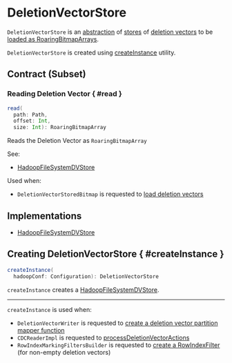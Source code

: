 # DeletionVectorStore

`DeletionVectorStore` is an [abstraction](#contract) of [stores](#implementations) of [deletion vectors](index.md) to be [loaded as RoaringBitmapArrays](#read).

`DeletionVectorStore` is created using [createInstance](#createInstance) utility.

## Contract (Subset)

### Reading Deletion Vector { #read }

```scala
read(
  path: Path,
  offset: Int,
  size: Int): RoaringBitmapArray
```

Reads the Deletion Vector as `RoaringBitmapArray`

See:

* [HadoopFileSystemDVStore](HadoopFileSystemDVStore.md#read)

Used when:

* `DeletionVectorStoredBitmap` is requested to [load deletion vectors](DeletionVectorStoredBitmap.md#load)

## Implementations

* [HadoopFileSystemDVStore](HadoopFileSystemDVStore.md)

## Creating DeletionVectorStore { #createInstance }

```scala
createInstance(
  hadoopConf: Configuration): DeletionVectorStore
```

`createInstance` creates a [HadoopFileSystemDVStore](HadoopFileSystemDVStore.md).

---

`createInstance` is used when:

* `DeletionVectorWriter` is requested to [create a deletion vector partition mapper function](DeletionVectorWriter.md#createDeletionVectorMapper)
* `CDCReaderImpl` is requested to [processDeletionVectorActions](../change-data-feed/CDCReaderImpl.md#processDeletionVectorActions)
* `RowIndexMarkingFiltersBuilder` is requested to [create a RowIndexFilter](RowIndexMarkingFiltersBuilder.md#createInstance) (for non-empty deletion vectors)
